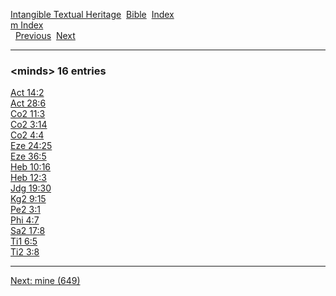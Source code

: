 [Intangible Textual Heritage](../../index)  [Bible](../index) 
[Index](index)   
[m Index](_m_)  
  [Previous](c07441)  [Next](c07443) 

------------------------------------------------------------------------

### &lt;minds&gt; 16 entries

[Act 14:2](../kjv/act014.htm#002)  
[Act 28:6](../kjv/act028.htm#006)  
[Co2 11:3](../kjv/co2011.htm#003)  
[Co2 3:14](../kjv/co2003.htm#014)  
[Co2 4:4](../kjv/co2004.htm#004)  
[Eze 24:25](../kjv/eze024.htm#025)  
[Eze 36:5](../kjv/eze036.htm#005)  
[Heb 10:16](../kjv/heb010.htm#016)  
[Heb 12:3](../kjv/heb012.htm#003)  
[Jdg 19:30](../kjv/jdg019.htm#030)  
[Kg2 9:15](../kjv/kg2009.htm#015)  
[Pe2 3:1](../kjv/pe2003.htm#001)  
[Phi 4:7](../kjv/phi004.htm#007)  
[Sa2 17:8](../kjv/sa2017.htm#008)  
[Ti1 6:5](../kjv/ti1006.htm#005)  
[Ti2 3:8](../kjv/ti2003.htm#008)  

------------------------------------------------------------------------

[Next: mine (649)](c07443)
